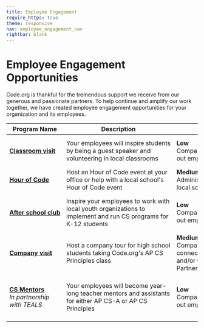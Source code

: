 ```yaml
---
title: Employee Engagement
require_https: true
theme: responsive
nav: employee_engagement_nav
rightbar: blank
---
```


# Employee Engagement Opportunities

Code.org is thankful for the tremendous support we receive from our generous and passionate partners. To help continue and amplify our work together, we have created employee engagement opportunities for your organization and its employees.


| Program Name | Description | Company&nbsp;Lift | Employee&nbsp;Lift |
|-------- | -------- | -------- | --------|
|[<strong>Classroom&nbsp;visit</strong>](/employee-engagement/classroom)| Your&nbsp;employees&nbsp;will&nbsp;inspire&nbsp;students by being a guest speaker and volunteering in local classrooms|<strong>Low</strong><br/>Company&nbsp;administrators&nbsp;send<br/>out&nbsp;employee&nbsp;communications|<strong>Low</strong><br/>Employees&nbsp;spend&nbsp;about&nbsp;an<br/>hour volunteering in a classroom|
|[<strong>Hour&nbsp;of&nbsp;Code<strong>](/employee-engagement/hour-of-code)|Host an Hour of Code event at your office or help with a local school's Hour of Code event|<strong>Medium&nbsp;to&nbsp;High</strong><br/>Administrators connect with local schools to plan event|<strong>Low</strong><br/>Employees volunteer at event|
|<strong>[After&nbsp;school&nbsp;club](/employee-engagement/after-school)</strong>|Inspire your employees to work with local youth organizations to implement and run CS programs for K-12 students|<strong>Low</strong><br/>Company administrators send out employee communications|<strong>High</strong><br/>Employees connect with local youth organizations to plan and implement an after school program|
|[<strong>Company&nbsp;visit</strong>](/employee-engagement/careers-in-tech)| Host a company tour for high school students taking Code.org's AP CS Principles class|<strong>Medium</strong><br/>Company administrators connect with local schools and/or Code.org Regional Partners to plan event|<strong>Low</strong><br/>Employees volunteer at event|
|[<strong>CS&nbsp;Mentors</strong><br/>](/employee-engagement/cs-mentors)<i>In partnership with TEALS| Your employees will become year-long teacher mentors and assistants for either AP CS-A or AP CS Principles|<strong>Low</strong><br/>Company administrators send out employee communications|<strong>High</strong><br/>Employee is vetted and matched through TEALS and spends 2+ hours a week volunteering during the school year|

<br>
<br>

